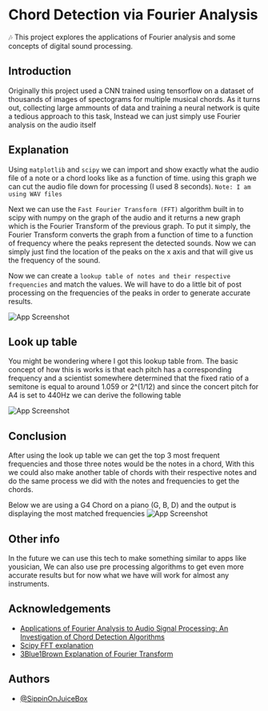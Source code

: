 
# Chord Detection via Fourier Analysis

🎶 This project explores the applications of Fourier analysis and some concepts of digital sound processing.

## Introduction

Originally this project used a CNN trained using tensorflow on a dataset of thousands of images of spectograms for multiple musical chords. As it turns out, collecting large ammounts of data and training a neural network is quite a tedious approach to this task, Instead we can just simply use Fourier analysis on the audio itself
##   Explanation

Using ``matplotlib`` and ``scipy`` we can import and show exactly what the audio file of a note or a chord looks like as a function of time.
using this graph we can cut the audio file down for processing (I used 8 seconds). ``Note: I am using WAV files``

Next we can use the ``Fast Fourier Transform (FFT)`` algorithm built in to scipy with numpy on the graph of the audio and it returns a new graph
which is the Fourier Transform of the previous graph. To put it simply, the Fourier Transform converts the graph from a function of time to a function of frequency
where the peaks represent the detected sounds. Now we can simply just find the location of the peaks on the x axis and that will give us the frequency of the sound.

Now we can create a ``lookup table of notes and their respective frequencies`` and match the values.
We will have to do a little bit of post processing on the frequencies of the peaks in order to generate accurate results.



![App Screenshot](https://media.discordapp.net/attachments/947249030306607114/947277548818153553/unknown.png?width=1336&height=671)



## Look up table

You might be wondering where I got this lookup table from.
The basic concept of how this is works is that each pitch has a corresponding frequency  and a scientist somewhere  determined that the fixed ratio of a semitone is equal to around 1.059 or 2^(1/12) and since the concert pitch for A4 is set to 440Hz we can derive the following table


![App Screenshot](https://cdn.discordapp.com/attachments/351867028589510656/947667776384929903/unknown.png)


## Conclusion
After using the look up table we can get the top 3 most frequent frequencies and those three notes would be the notes in a chord, With this we could also make another table of chords with their respective notes and do the same process we did with the notes and frequencies to get the chords.

Below we are using a G4 Chord on a piano (G, B, D) and the output is displaying the most matched frequencies
![App Screenshot](https://cdn.discordapp.com/attachments/351867028589510656/947740942662791218/be5f64476ebb4accba7c96bf001c92dd.gif)

## Other info

In the future we can use this tech to make something similar to apps like yousician, We can also use pre processing algorithms to get even more accurate results but for now what we have will work for almost any instruments.

## Acknowledgements

 - [Applications of Fourier Analysis to Audio Signal Processing: An Investigation of Chord Detection Algorithms](https://scholarship.claremont.edu/cgi/viewcontent.cgi?referer=&httpsredir=1&article=1575&context=cmc_theses)
 - [Scipy FFT explanation](https://docs.scipy.org/doc/scipy/reference/generated/scipy.fft.fft.html)
 - [3Blue1Brown Explanation of Fourier Transform](https://www.youtube.com/watch?v=spUNpyF58BY)

## Authors

- [@SippinOnJuiceBox](https://github.com/SippinOnJuiceBox)

